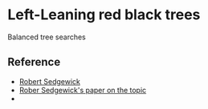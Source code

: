 # Left-Leaning red black trees

Balanced tree searches

## Reference
- [Robert Sedgewick](https://sedgewick.io/)
- [Rober Sedgewick's paper on the topic](https://sedgewick.io/wp-content/themes/sedgewick/papers/2008LLRB.pdf)
- 